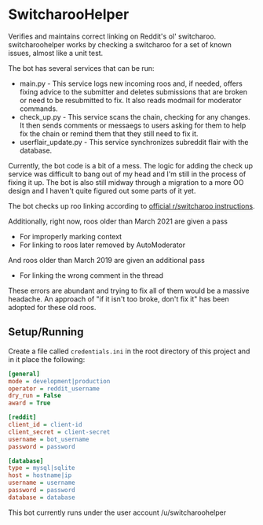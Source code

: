 # SwitcharooHelper

Verifies and maintains correct linking on Reddit's ol' switcharoo. switcharoohelper works by checking a switcharoo for 
a set of known issues, almost like a unit test. 

The bot has several services that can be run:

- main.py - This service logs new incoming roos and, if needed, offers fixing advice to the submitter and deletes 
submissions that are broken or need to be resubmitted to fix. It also reads modmail for moderator commands.
- check_up.py - This service scans the chain, checking for any changes. It then sends comments or messaegs to users 
asking for them to help fix the chain or remind them that they still need to fix it.
- userflair_update.py - This service synchronizes subreddit flair with the database.

Currently, the bot code is a bit of a mess. The logic for adding the check up service was difficult to bang out of my 
head and I'm still in the process of fixing it up. The bot is also still midway through a migration to a more OO design 
and I haven't quite figured out some parts of it yet.

The bot checks up roo linking according to 
[official r/switcharoo instructions](https://www.reddit.com/r/switcharoo/wiki/index#wiki_how_to_submit_a_roo).

Additionally, right now, roos older than March 2021 are given a pass

  * For improperly marking context
  * For linking to roos later removed by AutoModerator
  
And roos older than March 2019 are given an additional pass

  * For linking the wrong comment in the thread

These errors are abundant and trying to fix all of them would be a massive headache. An approach of "if it isn't too 
broke, don't fix it" has been adopted for these old roos.

## Setup/Running

Create a file called `credentials.ini` in the root directory of this project 
and in it place the following:
```ini
[general]
mode = development|production
operator = reddit_username
dry_run = False
award = True

[reddit]
client_id = client-id
client_secret = client-secret
username = bot_username
password = password

[database]
type = mysql|sqlite
host = hostname|ip
username = username
password = password
database = database
```

This bot currently runs under the user account /u/switcharoohelper


